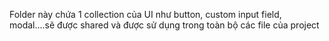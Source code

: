 Folder này chứa 1 collection của UI như button, custom input field, modal....sẽ được shared và được sử dụng trong toàn bộ các file của project
